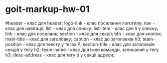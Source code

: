 # goit-markup-hw-01

#header - клас для header; logo-link - клас посилання логотипу; nav - клас для навігації; list -
клас для списку; list-item - клас для li у списку; link - клас для посилань; section - клас для
секції; btn - клас для кнопок; main-title - клас для заголовку; caption - клас до заголовків h3;
team-position - клас для тексту у тегах P; section-title - клас для заголовків секцій у тегу h2;
team-name - клас для імен команди, записаний у тегу h3; desc-address - клас для тегу p у секціі
адреси;
